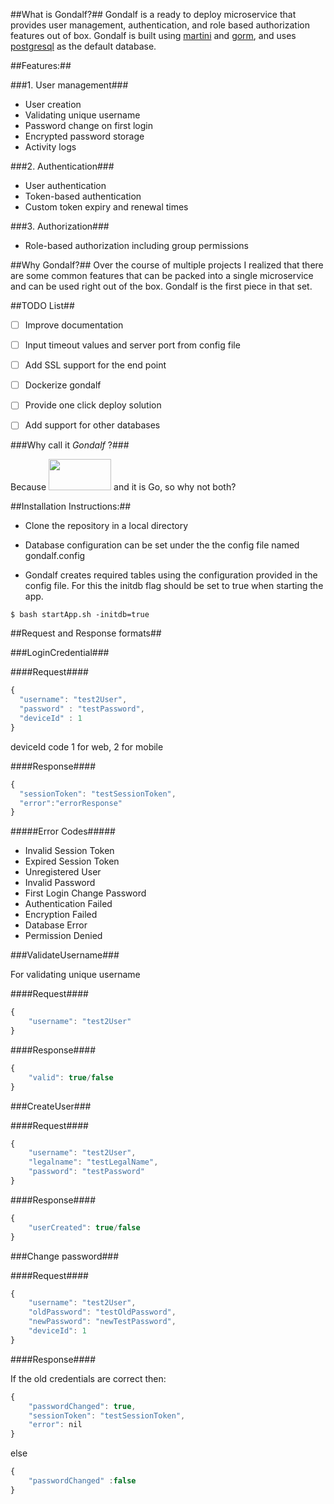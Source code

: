##What is Gondalf?##
Gondalf is a ready to deploy microservice that provides user management, authentication, and role based authorization features out of box. Gondalf is built using [martini](https://github.com/go-martini/martini) and [gorm](https://github.com/jinzhu/gorm), and uses [postgresql](http://www.postgresql.org) as the default database.

##Features:##

###1. User management###
- User creation
- Validating unique username
- Password change on first login
- Encrypted password storage
- Activity logs

###2. Authentication###
- User authentication
- Token-based authentication
- Custom token expiry and renewal times

###3. Authorization###
- Role-based authorization including group permissions


##Why Gondalf?##
Over the course of multiple projects I realized that there are some common features that can be packed into a single microservice and can be used right out of the box. Gondalf is the first piece in that set.


##TODO List##
- [ ] Improve documentation
- [ ] Input timeout values and server port from config file
- [ ] Add SSL support for the end point
- [ ] Dockerize gondalf
- [ ] Provide one click deploy solution
- [ ] Add support for other databases


###Why call it *Gondalf* ?###

Because  <img src="http://www.reactiongifs.com/wp-content/uploads/2013/12/shall-not-pass.gif" width="100px" height="50px"/> and it is Go, so why not both?


 
##Installation Instructions:##

- Clone the repository in a local directory

- Database configuration can be set under the the config file named gondalf.config

- Gondalf creates required tables using the configuration provided in the config file. For this the 
initdb flag should be set to true when starting the app.

`$ bash startApp.sh -initdb=true` 

##Request and Response formats##

###LoginCredential###

####Request####

```javascript
{
  "username": "test2User",
  "password" : "testPassword",
  "deviceId" : 1
}
```

deviceId code 1 for web, 2 for mobile

####Response####

```javascript
{
  "sessionToken": "testSessionToken",
  "error":"errorResponse"
}
```

#####Error Codes#####

- Invalid Session Token
- Expired Session Token
- Unregistered User
- Invalid Password
- First Login Change Password
- Authentication Failed
- Encryption Failed
- Database Error
- Permission Denied

###ValidateUsername###

For validating unique username

####Request####

```javascript
{
	"username": "test2User"
}
```

####Response####

```javascript
{
	"valid": true/false
}
```

###CreateUser###

####Request####

```javascript
{
	"username": "test2User",
	"legalname": "testLegalName",
	"password": "testPassword"
}
```
####Response####

```javascript
{
	"userCreated": true/false
}
```

###Change password###

####Request####

```javascript
{
	"username": "test2User",
	"oldPassword": "testOldPassword",
	"newPassword": "newTestPassword",
	"deviceId": 1
}
```

####Response####

If the old credentials are correct then:

```javascript
{
	"passwordChanged": true,
	"sessionToken": "testSessionToken",
	"error": nil
}
```

else

```javascript
{
	"passwordChanged" :false
}
```